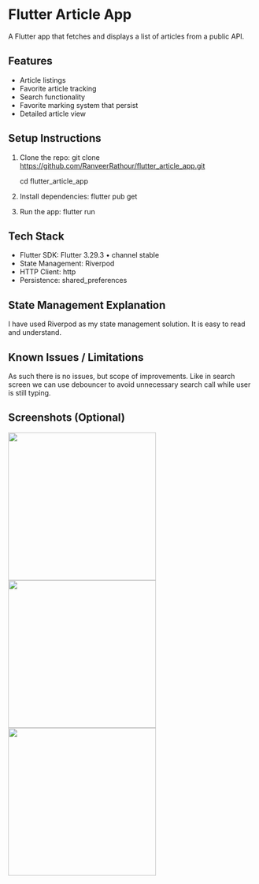 # Flutter Article App
A Flutter app that fetches and displays a list of articles from a public
API.
## Features
- Article listings
- Favorite article tracking
- Search functionality
- Favorite marking system that persist
- Detailed article view

## Setup Instructions
1. Clone the repo:
    git clone https://github.com/RanveerRathour/flutter_article_app.git
    
    cd flutter_article_app
2. Install dependencies:
    flutter pub get
3. Run the app:
    flutter run

## Tech Stack
- Flutter SDK: Flutter 3.29.3 • channel stable 
- State Management: Riverpod
- HTTP Client: http
- Persistence: shared_preferences

## State Management Explanation
  I have used Riverpod as my state management solution. It is easy to read and understand.

## Known Issues / Limitations
  As such there is no issues, but scope of improvements. Like in search screen we can use debouncer to avoid unnecessary search call while user is still typing.

## Screenshots (Optional)

<img src="https://github.com/user-attachments/assets/e60de8e4-1e30-431b-af3d-7ecb99cf2e84" width="300">
<img src="https://github.com/user-attachments/assets/849f464e-f417-4c39-b23a-4f1400015d04" width="300">
<img src="https://github.com/user-attachments/assets/37ba367c-d5d3-4833-8cd9-cc76579bba48" width="300">



